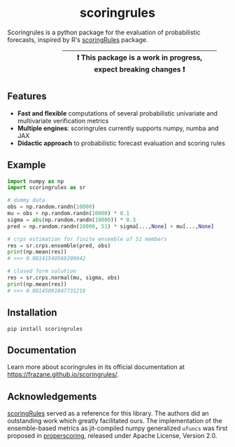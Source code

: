 <h1 align='center'>scoringrules</h1>

Scoringrules is a python package for the evaluation of probabilistic forecasts, inspired by R's [scoringRules](https://cran.r-project.org/web/packages/scoringRules/index.html) package.

<div style="margin-left: 25%;
            margin-right: auto;
            width: 70%">

| :exclamation:  This package is a work in progress, expect breaking changes :exclamation:|
|---------------------------------------------------|

</div>


## Features

- **Fast and flexible** computations of several probabilistic univariate and multivariate verification metrics
- **Multiple engines**: scoringrules currently supports numpy, numba and JAX
- **Didactic approach** to probabilistic forecast evaluation and scoring rules


## Example

```python
import numpy as np
import scoringrules as sr

# dummy data
obs = np.random.randn(10000)
mu = obs + np.random.randn(10000) * 0.1
sigma = abs(np.random.randn(10000)) * 0.3
pred = np.random.randn(10000, 51) * sigma[...,None] + mu[...,None]

# crps estimation for finite ensemble of 51 members
res = sr.crps.ensemble(pred, obs)
print(np.mean(res))
# >>> 0.08141540569209642

# closed form solution
res = sr.crps.normal(mu, sigma, obs)
print(np.mean(res))
# >>> 0.08145091847731219
```
## Installation
```
pip install scoringrules
```

## Documentation

Learn more about scoringrules in its official documentation at https://frazane.github.io/scoringrules/.

## Acknowledgements
[scoringRules](https://cran.r-project.org/web/packages/scoringRules/index.html) served as a reference for this library. The authors did an outstanding work which greatly facilitated ours. The implementation of the ensemble-based metrics as jit-compiled numpy generalized `ufuncs` was first proposed in [properscoring](https://github.com/properscoring/properscoring), released under Apache License, Version 2.0.

